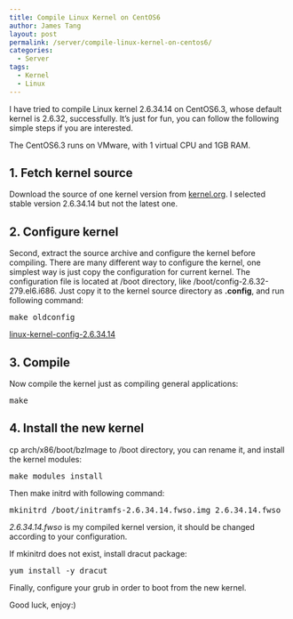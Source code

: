 ```yaml
---
title: Compile Linux Kernel on CentOS6
author: James Tang
layout: post
permalink: /server/compile-linux-kernel-on-centos6/
categories:
  - Server
tags:
  - Kernel
  - Linux
---
```

I have tried to compile Linux kernel 2.6.34.14 on CentOS6.3, whose default kernel is 2.6.32, successfully. It&#8217;s just for fun, you can follow the following simple steps if you are interested.

The CentOS6.3 runs on VMware, with 1 virtual CPU and 1GB RAM.

## 1. Fetch kernel source

Download the source of one kernel version from [kernel.org][1]. I selected stable version 2.6.34.14 but not the latest one.

## 2. Configure kernel

Second, extract the source archive and configure the kernel before compiling. There are many different way to configure the kernel, one simplest way is just copy the configuration for current kernel. The configuration file is located at /boot directory, like /boot/config-2.6.32-279.el6.i686. Just copy it to the kernel source directory as **.config**, and run following command:

<pre class="brush:plain">make oldconfig
</pre>

<a href="http://lib.fwso.cn/linux-kernel-config-2.6.34.14" target="_blank">linux-kernel-config-2.6.34.14</a>

## 3. Compile

Now compile the kernel just as compiling general applications:

<pre class="brush:plain">make
</pre>

## 4. Install the new kernel

cp arch/x86/boot/bzImage to /boot directory, you can rename it, and install the kernel modules:

<pre class="brush:plain">make modules_install
</pre>

Then make initrd with following command:

<pre class="brush:plain">mkinitrd /boot/initramfs-2.6.34.14.fwso.img 2.6.34.14.fwso
</pre>

*2.6.34.14.fwso* is my compiled kernel version, it should be changed according to your configuration.

If mkinitrd does not exist, install dracut package:

<pre class="brush:plain">yum install -y dracut
</pre>

Finally, configure your grub in order to boot from the new kernel.

Good luck, enjoy:)

 [1]: http://kernel.org/